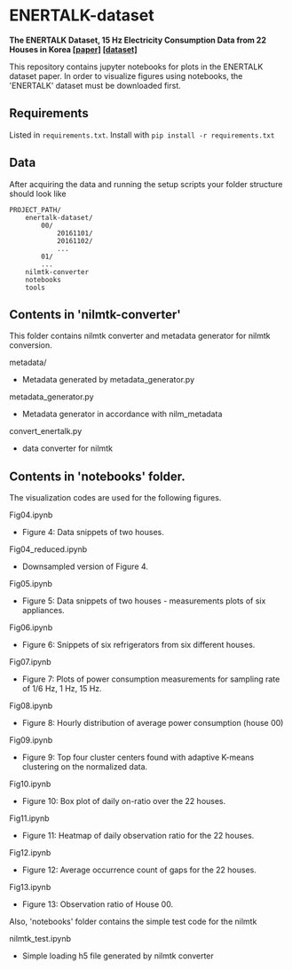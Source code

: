# ENERTALK-dataset
**The ENERTALK Dataset, 15 Hz Electricity Consumption Data from 22 Houses in Korea [[paper]](https://www.nature.com/articles/s41597-019-0212-5.epdf) [[dataset]](https://springernature.figshare.com/collections/The_ENERTALK_Dataset_15_Hz_Electricity_Consumption_Data_from_22_Houses_in_Korea/4502780)**

This repository contains jupyter notebooks for plots in the ENERTALK dataset paper. In order to visualize figures using notebooks, the 'ENERTALK' dataset must be downloaded first.

## Requirements
Listed in `requirements.txt`. Install with `pip install -r
requirements.txt`

## Data
After acquiring the
data and running the setup scripts your folder structure should look
like
```
PROJECT_PATH/
    enertalk-dataset/
        00/
            20161101/
            20161102/
            ...
        01/
        ...
    nilmtk-converter
    notebooks
    tools
```

## Contents in 'nilmtk-converter'
This folder contains nilmtk converter and metadata generator for nilmtk conversion.

metadata/
* Metadata generated by metadata_generator.py

metadata_generator.py
* Metadata generator in accordance with nilm_metadata

convert_enertalk.py
* data converter for nilmtk



## Contents in 'notebooks' folder.
The visualization codes are used for the following figures.

Fig04.ipynb
* Figure 4: Data snippets of two houses.

Fig04_reduced.ipynb
* Downsampled version of Figure 4.

Fig05.ipynb
* Figure 5: Data snippets of two houses - measurements plots of six appliances.

Fig06.ipynb
* Figure 6: Snippets of six refrigerators from six different houses.

Fig07.ipynb
* Figure 7: Plots of power consumption measurements for sampling rate of 1/6 Hz, 1 Hz, 15 Hz.

Fig08.ipynb
* Figure 8: Hourly distribution of average power consumption (house 00)

Fig09.ipynb
* Figure 9: Top four cluster centers found with adaptive K-means clustering on the normalized data.

Fig10.ipynb
* Figure 10: Box plot of daily on-ratio over the 22 houses.

Fig11.ipynb
* Figure 11: Heatmap of daily observation ratio for the 22 houses.

Fig12.ipynb
* Figure 12: Average occurrence count of gaps for the 22 houses.

Fig13.ipynb
* Figure 13: Observation ratio of House 00.

Also, 'notebooks' folder contains the simple test code for the nilmtk

nilmtk_test.ipynb
* Simple loading h5 file generated by nilmtk converter
